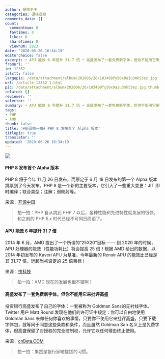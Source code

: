 ```yaml
---
author: 硬核老王
categories: 硬核观察
comments_data: []
count:
  commentnum: 0
  favtimes: 0
  likes: 0
  sharetimes: 0
  viewnum: 2923
date: '2020-06-26 10:34:19'
editorchoice: false
excerpt: • APU 能效 6 年提升 31.7 倍 • 高盛发布了一套免费新字体，但你不能用它来批评高盛
fromurl: ''
id: 12352
islctt: false
largepic: /data/attachment/album/202006/26/103408fy50x0aiu3mk53ez.jpg
url: /article-12352-1.html
pic: /data/attachment/album/202006/26/103408fy50x0aiu3mk53ez.jpg.thumb.jpg
related: []
reviewer: ''
selector: ''
summary: • APU 能效 6 年提升 31.7 倍 • 高盛发布了一套免费新字体，但你不能用它来批评高盛
tags:
- PHP
- AMD
thumb: false
title: '#新闻拍一拍# PHP 8 发布首个 Alpha 版本'
titlepic: true
translator: ''
updated: '2020-06-26 10:34:19'
---
```


![](/data/attachment/album/202006/26/103408fy50x0aiu3mk53ez.jpg)


#### PHP 8 发布首个 Alpha 版本


PHP 8 将于今年 11 月 26 日发布，而原定于 6 月 18 日发布的第一个 Alpha 版本跳票到了今天发布。PHP 8 是一个新的主要版本，它引入了一些重大变更：JIT 即时编译；联合类型；注解；弱映射等。


来源：[开源中国](https://www.oschina.net/news/116719/php-8-0-0-alpha-1-released)



> 
> 拍一拍：PHP 自从跳到 PHP 7 以后，各种性能和先进特性就发展的很快，和之前的 PHP 5.x 时代已经不可同日而语了。
> 
> 
> 


#### APU 能效 6 年提升 31.7 倍


2014 年 6 月，AMD 提出了一个所谓的“25X20”目标 —— 到 2020 年的时候，APU 处理器的能效（性能功耗比）将会提高 25 倍！根据 AMD 给出的数据，以 2014 年初发布的 Kaveri APU 为基准，今年最新的 Renoir APU 的能效比已经是其 31.77 倍，远超当初设定的 25 倍目标！


来源：[快科技](https://www.cnbeta.com/articles/tech/995639.htm)



> 
> 拍一拍：AMD 现在的发展也很不错啊！
> 
> 
> 


#### 高盛发布了一套免费新字体，但你不能用它来批评高盛


投资银行高盛发布了自己的字体：一套被称为 Goldman Sans的无衬线字体。Twitter 用户 Matt Round 发现在他们的许可证中规定：你可以自由地使用 Goldman Sans 来做任何你喜欢的事情，只要你不使用它来批评高盛。只要下载字体包，就等同于同意这些条款和条件，而且虽然 Goldman San 名义上是免费字体，但高盛保留了对授权的完全控制权，允许它以任何理由终止使用。


来源：[cnBeta.COM](https://hot.cnbeta.com/articles/funny/995635.htm)



> 
> 拍一拍：果然是银行家暗搓搓的习惯。
> 
> 
>